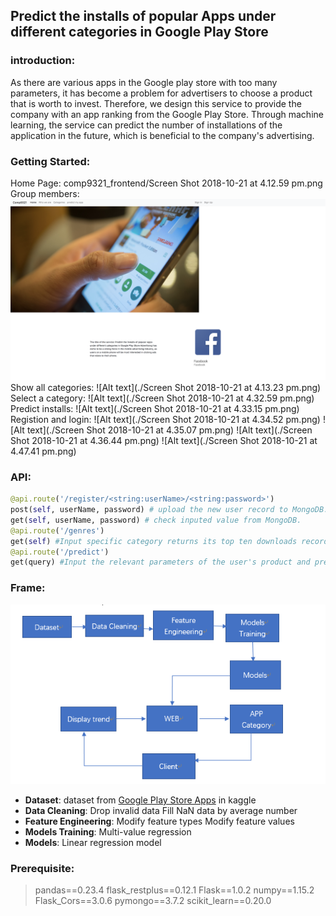 ## Predict the installs of popular Apps under different categories in Google Play Store
### introduction:
As there are various apps in the Google play store with too many parameters, it has become a problem for advertisers to choose a product that is worth to invest.
Therefore, we design this service to provide the company with an app ranking from the Google Play Store. Through machine learning, the service can predict the number of installations of the application in the future, which is beneficial to the company's advertising.

### Getting Started:
Home Page:
comp9321_frontend/Screen Shot 2018-10-21 at 4.12.59 pm.png
Group members:
![Alt text](./1.png)
Show all categories:
![Alt text](./Screen Shot 2018-10-21 at 4.13.23 pm.png)
Select a category:
![Alt text](./Screen Shot 2018-10-21 at 4.32.59 pm.png)
Predict installs:
![Alt text](./Screen Shot 2018-10-21 at 4.33.15 pm.png)
Registion and login:
![Alt text](./Screen Shot 2018-10-21 at 4.34.52 pm.png)
![Alt text](./Screen Shot 2018-10-21 at 4.35.07 pm.png)
![Alt text](./Screen Shot 2018-10-21 at 4.36.44 pm.png)
![Alt text](./Screen Shot 2018-10-21 at 4.47.41 pm.png)



### API:
``` python
@api.route('/register/<string:userName>/<string:password>')
post(self, userName, password) # upload the new user record to MongoDB.
get(self, userName, password) # check inputed value from MongoDB.
@api.route('/genres')
get(self) #Input specific category returns its top ten downloads records.
@api.route('/predict')
get(query) #Input the relevant parameters of the user's product and predict the download volume.
```
### Frame:
![Alt text](./1540096983690.png)
- **Dataset**:
dataset from  [Google Play Store Apps](https://www.kaggle.com/lava18/google-play-store-apps) in kaggle
- **Data Cleaning**:
Drop invalid data
Fill NaN data by average number
- **Feature Engineering**:
Modify feature types
Modify feature values
- **Models Training**: 
Multi-value regression
- **Models**:
Linear regression model

### Prerequisite:
> pandas==0.23.4
flask_restplus==0.12.1
Flask==1.0.2
numpy==1.15.2
Flask_Cors==3.0.6
pymongo==3.7.2
scikit_learn==0.20.0

















































